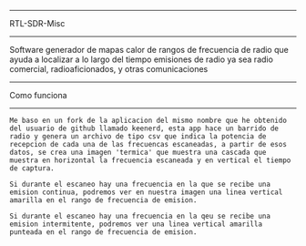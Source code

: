 ********************************************
RTL-SDR-Misc
********************************************

   Software generador de mapas calor de rangos de frecuencia de radio que ayuda a localizar a lo largo del tiempo emisiones de radio ya sea radio comercial, radioaficionados, y otras comunicaciones

********************************************
Como funciona
********************************************
    Me baso en un fork de la aplicacion del mismo nombre que he obtenido del usuario de github llamado keenerd, esta app hace un barrido de radio y genera un archivo de tipo csv que indica la potencia de recepcion de cada una de las frecuencas escaneadas, a partir de esos datos, se crea una imagen 'termica' que muestra una cascada que muestra en horizontal la frecuencia escaneada y en vertical el tiempo de captura.

    Si durante el escaneo hay una frecuencia en la que se recibe una emision continua, podremos ver en nuestra imagen una linea vertical amarilla en el rango de frecuencia de emision.

    Si durante el escaneo hay una frecuencia en la qeu se recibe una emision intermitente, podremos ver una linea vertical amarilla punteada en el rango de frecuencia de emision.